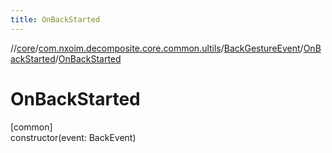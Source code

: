 ```yaml
---
title: OnBackStarted
---
```

//[core](../../../../index.html)/[com.nxoim.decomposite.core.common.ultils](../../index.html)/[BackGestureEvent](../index.html)/[OnBackStarted](index.html)/[OnBackStarted](-on-back-started.html)



# OnBackStarted



[common]\
constructor(event: BackEvent)




